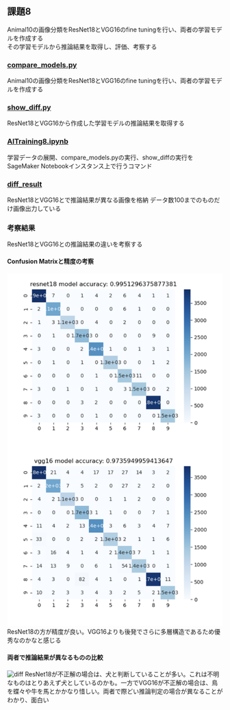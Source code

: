 ## 課題8
Animal10の画像分類をResNet18とVGG16のfine tuningを行い、両者の学習モデルを作成する  
その学習モデルから推論結果を取得し、評価、考察する

### [compare_models.py](./compare_models.py)
Animal10の画像分類をResNet18とVGG16のfine tuningを行い、両者の学習モデルを作成する

### [show_diff.py](./show_diff.py)
ResNet18とVGG16から作成した学習モデルの推論結果を取得する

### [AITraining8.ipynb](./AITraining8.ipynb)
学習データの展開、compare_models.pyの実行、show_diffの実行をSageMaker Notebookインスタンス上で行うコマンド

### [diff_result](./diff_result)
ResNet18とVGG16とで推論結果が異なる画像を格納
データ数100までのものだけ画像出力している

### 考察結果
ResNet18とVGG16との推論結果の違いを考察する

#### Confusion Matrixと精度の考察
![cm](report_material/cm.png)
ResNet18の方が精度が良い。VGG16よりも後発でさらに多層構造であるため優秀なのかなと感じる

#### 両者で推論結果が異なるものの比較
![diff](report_material/diff_result.png)
ResNet18が不正解の場合は、犬と判断していることが多い。これは不明なものはとりあえず犬としているのかも。一方でVGG16が不正解の場合は、鳥を蝶々や牛を馬とかかなり惜しい。両者で際どい推論判定の場合が異なることがわかり、面白い